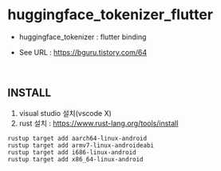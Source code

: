# huggingface_tokenizer_flutter
- huggingface_tokenizer : flutter binding

- See URL : https://bguru.tistory.com/64
<br>  


## INSTALL
1. visual studio 설치(vscode X)
2. rust 설치 : https://www.rust-lang.org/tools/install

```shell
rustup target add aarch64-linux-android
rustup target add armv7-linux-androideabi
rustup target add i686-linux-android
rustup target add x86_64-linux-android
```